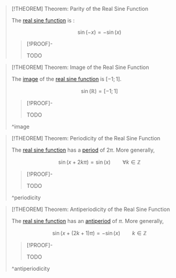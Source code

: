 >[!THEOREM] Theorem: Parity of the Real Sine Function
>
>The [real sine function](Real%20Sine%20Function.md) is [](../../Parity.md#^odd-function):
>
>$$\sin(-x) = - \sin(x)$$
>
>>[!PROOF]-
>>
>>TODO
>>
>

>[!THEOREM] Theorem: Image of the Real Sine Function
>
>The [image](../../../../Functions/Functions.md) of the [real sine function](Real%20Sine%20Function.md) is $[-1;1]$.
>
>$$\sin(\mathbb{R}) = [-1;1]$$
>
>>[!PROOF]-
>>
>>TODO
>>
>
>^image
>

>[!THEOREM] Theorem: Periodicity of the Real Sine Function
>
>The [real sine function](Real%20Sine%20Function.md) has a [period](../../Periodicity.md) of $2\pi$. More generally,
>
>$$\sin (x + 2k\pi) = \sin(x) \qquad \forall k\in\mathbb{Z}$$
>
>>[!PROOF]-
>>
>>TODO
>>
>
>^periodicity
>

>[!THEOREM] Theorem: Antiperiodicity of the Real Sine Function
>
>The [real sine function](Real%20Sine%20Function.md) has an [antiperiod](../../Periodicity.md) of $\pi$. More generally,
>
>$$\sin (x + (2k+1) \pi) = -\sin(x) \qquad k \in \mathbb{Z}$$
>
>>[!PROOF]-
>>
>>TODO
>>
>
>^antiperiodicity
>
